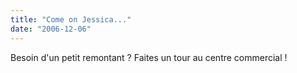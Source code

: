 ```yaml
---
title: "Come on Jessica..."
date: "2006-12-06"
---
```


Besoin d'un petit remontant ? Faites un tour au centre commercial !
